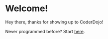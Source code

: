 Welcome!
=========

Hey there, thanks for showing up to CoderDojo!

Never programmed before? Start [here](http://coderdojogithub.github.io/beginners).
